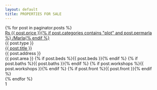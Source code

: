 ```yaml
---
layout: default
title: PROPERTIES FOR SALE
---
```


<div class="page_content_wrap">
   <div class="content_wrap">
      <div class="content">
         <div class="sc_property sc_property_style_property-1">
            <div id = "listings_column" class="columns_wrap">
            {% for post in paginator.posts %}
               <div class="column-1_3 column_padding_bottom">
                  <div class="sc_property_item">
                     <div class="sc_property_image">
                        <a href="{{ site.baseurl }}{{ post.url }}">
                           <div class="property_price_box">
                              <span class="property_price_box_sign">Rs </span><span class="property_price_box_price">{{ post.price }}</span>{% if post.categories contains "plot" and post.permarla %}<span class="property_price_box_per"> /Marla</span>{% endif %}
                           </div>
                           <img alt="" src="{{ site.baseurl }}/images/image-7-1-770x460.jpg">
                        </a>
                     </div>
                     <div class="sc_property_info">
                        <div class="sc_property_description">{{ post.type }}</div>
                        <div>
                           <div class="sc_property_icon">
                              <span class="icon-location"></span>
                           </div>
                           <div class="sc_property_title">
                              <div class="sc_property_title_address_1">
                                 <a href="{{ site.baseurl }}{{ post.url }}">{{ post.title }}</a> 
                              </div>
                              <div class="sc_property_title_address_2">{{ post.address }}</div>
                           </div>
                           <div class="cL"></div>
                        </div>
                     </div>
                     <div class="sc_property_info_list">
                        <span class="icon-building113">{{ post.area }}</span>
                        {% if post.beds %}<span class="icon-bed">{{ post.beds }}</span>{% endif %}
                        {% if post.baths %}<span class="icon-bath">{{ post.baths }}</span>{% endif %}
                        {% if post.workshops %}<span class="icon-warehouse">{{ post.workshops }}</span>{% endif %}
                        {% if post.front %}<span class="icon-floor_plan">{{ post.front }}</span>{% endif %}
                     </div>
                  </div>
               </div>
               {% endfor %}
            </div>
         </div>
         <nav id="pagination" class="pagination_wrap pagination_pages">
            <span class="pager_current active">1</span>
            <!--
            <a href="#" class="">2</a>
            -->
            <a href="#" class="pager_next"></a>
            <a href="#" class="pager_last"></a>
         </nav>
      </div>
   </div>
</div>